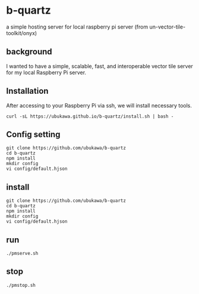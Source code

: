 # b-quartz
a simple hosting server for local raspberry pi server (from un-vector-tile-toolkit/onyx)

## background
I wanted to have a simple, scalable, fast, and interoperable vector tile server for my local Raspberry Pi server. 

## Installation
After accessing to your Raspberry Pi via ssh, we will install necessary tools.

```console
curl -sL https://ubukawa.github.io/b-quartz/install.sh | bash -
```


## Config setting
```console
git clone https://github.com/ubukawa/b-quartz
cd b-quartz
npm install
mkdir config
vi config/default.hjson
```

## install
```console
git clone https://github.com/ubukawa/b-quartz
cd b-quartz
npm install
mkdir config
vi config/default.hjson
```





## run
```console
./pmserve.sh
```

## stop
```console
./pmstop.sh
```